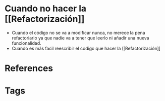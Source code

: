 # Cuando no hacer la [[Refactorización]]
* Cuando el código no se va a modificar nunca, no merece la pena refactoriarlo ya que nadie va a tener que leerlo ni añadir una nueva funcionalidad.
* Cuando es más facil reescribir el codigo que hacer la [[Refactorización]]


# References



# Tags